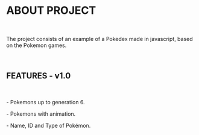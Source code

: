 <h1>ABOUT PROJECT</h1>
<br>
<p>The project consists of an example of a Pokedex made in javascript, based on the Pokemon games.</p>
<br>
<h2><b>FEATURES - v1.0</b></h2>
<br>
<p>- Pokemons up to generation 6.</p>
<p>- Pokemons with animation.</p>
<p>- Name, ID and Type of Pokémon.</p>
